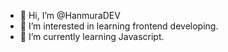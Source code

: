 - 👋 Hi, I’m @HanmuraDEV
- 👀 I’m interested in learning frontend developing.
- 🌱 I’m currently learning Javascript. 


<!---
HanmuraDEV/HanmuraDEV is a ✨ special ✨ repository because its `README.md` (this file) appears on your GitHub profile.
You can click the Preview link to take a look at your changes.
--->
